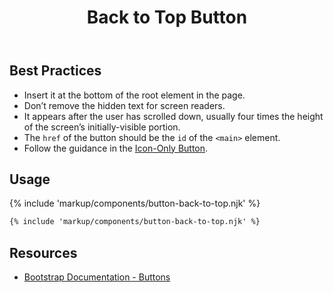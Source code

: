 ﻿---
title: Back to Top Button
summary: The Back to Top Button allows users to return to the top of the page.
tags: back to top button, required
layout: guide
eleventyNavigation:
  key: Back to Top Button
  parent: Components
  order: 90
  excerpt: The Back to Top Button allows users to return to the top of the page.
  img: /img/illustrations/illus-button-top.svg
---
## Best Practices

- Insert it at the bottom of the root element in the page.
- Don’t remove the hidden text for screen readers.
- It appears after the user has scrolled down, usually four times the height of the screen’s initially-visible portion.
- The `href` of the button should be the `id` of the `<main>` element.
- Follow the guidance in the [Icon-Only Button](/components/buttons/#icon-only-button).

## Usage

{% include 'markup/components/button-back-to-top.njk' %}

``` html
{% include 'markup/components/button-back-to-top.njk' %}
```
## Resources

* <a href="https://getbootstrap.com/docs/4.5/components/buttons/" target="_blank">Bootstrap Documentation - Buttons</a>
